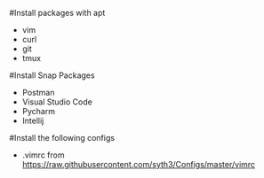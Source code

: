 #Install packages with apt
- vim
- curl
- git
- tmux

#Install Snap Packages
- Postman
- Visual Studio Code
- Pycharm
- Intellij

#Install the following configs
- .vimrc from https://raw.githubusercontent.com/syth3/Configs/master/vimrc
